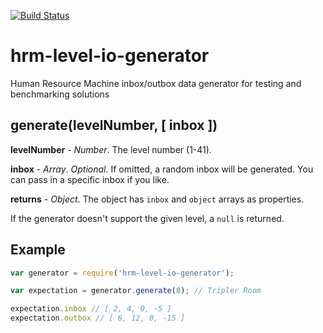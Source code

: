 [![Build Status](https://travis-ci.org/atesgoral/hrm-level-io-generator.svg?branch=master)](https://travis-ci.org/atesgoral/hrm-level-io-generator)

# hrm-level-io-generator
Human Resource Machine inbox/outbox data generator for testing and benchmarking solutions

## generate(levelNumber, [ inbox ])

**levelNumber** - _Number_. The level number (1-41).

**inbox** - _Array_. _Optional_. If omitted, a random inbox will be generated. You can pass in a specific inbox if you like.

**returns** - _Object_. The object has `inbox` and `object` arrays as properties.

If the generator doesn't support the given level, a `null` is returned.

## Example

```js
var generator = require('hrm-level-io-generator');

var expectation = generator.generate(8); // Tripler Room

expectation.inbox // [ 2, 4, 0, -5 ]
expectation.outbox // [ 6, 12, 0, -15 ]
```
